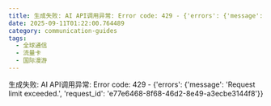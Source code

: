 ```yaml
---
title: 生成失败: AI API调用异常: Error code: 429 - {'errors': {'message': 'Request limit exceeded.', 'request_id': '17fd2723-cce7-4b1a-bb3a-77fabf836c5b'}}
date: 2025-09-11T01:22:00.764489
category: communication-guides
tags:
  - 全球通信
  - 流量卡
  - 国际漫游
---
```


生成失败: AI API调用异常: Error code: 429 - {'errors': {'message': 'Request limit exceeded.', 'request_id': 'e77e6468-8f68-46d2-8e49-a3ecbe3144f8'}}
